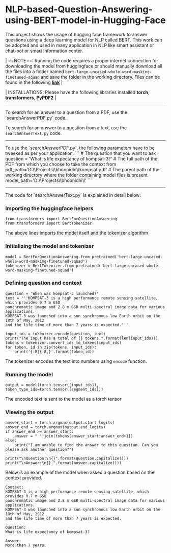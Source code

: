# NLP-based-Question-Answering-using-BERT-model-in-Hugging-Face
This project shows the usage of hugging face framework to answer questions using a deep learning model for NLP called BERT. This work can be adopted and used in many application in NLP like smart assistant or chat-bot or smart information center. </br>

| ==NOTE==: Running the code requires a proper internet connection for downloading the model from huggingface or should manually download all the files into a folder named `bert-large-uncased-whole-word-masking-finetuned-squad` and save the folder in the working directory. Files can be found in the following [**link**](https://huggingface.co/bert-large-uncased-whole-word-masking-finetuned-squad/tree/main) |

| INSTALLATIONS: Please have the following libraries installed **torch**, **transformers**, **PyPDF2** |

<hr>
To search for an answer to a question from a PDF, use the `searchAnswerPDF.py` code.

To search for an answer to a question from a text, use the `searchAnswerText.py` code. 
<hr>
To use the `searchAnswerPDF.py`, the following parameters have to be tweeked as per your application.
```
# The question that you want to ask
question = 'What is life expectancy of kompsat-3?'
# The full path of the PDF from which you choose to take the context from
pdf_path='D:\\Projects\\bhoonidhi\\kompsat.pdf'
# The parent path of the working directory where the folder containing model files is present
model_path='D:\\Projects\\bhoonidhi\\'
```
<hr>
The code for `searchAnswerText.py` is explained in detail below:

### Importing the huggingface helpers
```
from transformers import BertForQuestionAnswering  
from transformers import BertTokenizer
```
The above lines imports the model itself and the tokenizer algorithm

### Initializing the model and tokenizer
```
model = BertForQuestionAnswering.from_pretrained('bert-large-uncased-whole-word-masking-finetuned-squad')
tokenizer = BertTokenizer.from_pretrained('bert-large-uncased-whole-word-masking-finetuned-squad')
```

### Defining question and context
```
question = 'When was kompsat-3 launched?'
text = '''KOMPSAT-3 is a high performance remote sensing satellite, which provides 0.7 m GSD
panchromatic image and 2.8 m GSD multi-spectral image data for various applications.
KOMPSAT-3 was launched into a sun synchronous low Earth orbit on the 18th of May, 2012
and the life time of more than 7 years is expected.'''

input_ids = tokenizer.encode(question, text)
print("The input has a total of {} tokens.".format(len(input_ids)))
tokens = tokenizer.convert_ids_to_tokens(input_ids)
for token, id in zip(tokens, input_ids):
    print('{:8}{:8,}'.format(token,id))
```
The tokenizer encodes the text into numbers using `encode` function. 

### Running the model
```
output = model(torch.tensor([input_ids]),  token_type_ids=torch.tensor([segment_ids]))
```
The encoded text is sent to the model as a torch tensor

### Viewing the output
```
answer_start = torch.argmax(output.start_logits)
answer_end = torch.argmax(output.end_logits)
if answer_end >= answer_start:
    answer = " ".join(tokens[answer_start:answer_end+1])
else:
    print("I am unable to find the answer to this question. Can you please ask another question?")
    
print("\nQuestion:\n{}".format(question.capitalize()))
print("\nAnswer:\n{}.".format(answer.capitalize()))
```

Below is an example of the model when asked a question based on the context provided. 
```
Context:
KOMPSAT-3 is a high performance remote sensing satellite, which provides 0.7 m GSD
panchromatic image and 2.8 m GSD multi-spectral image data for various applications.
KOMPSAT-3 was launched into a sun synchronous low Earth orbit on the 18th of May, 2012
and the life time of more than 7 years is expected.

Question:
What is life expectancy of kompsat-3?

Answer:
More than 7 years.
```
